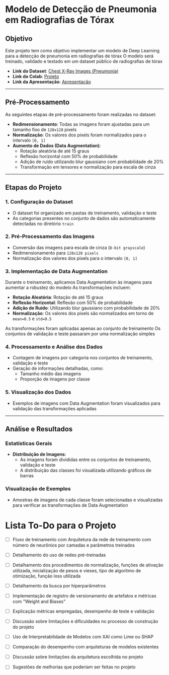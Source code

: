 # Modelo de Detecção de Pneumonia em Radiografias de Tórax

## Objetivo

Este projeto tem como objetivo implementar um modelo de Deep Learning para a detecção de pneumonia em radiografias de tórax 
O modelo será treinado, validado e testado em um dataset público de radiografias de tórax

- **Link do Dataset**: [Chest X-Ray Images (Pneumonia)](https://www.kaggle.com/datasets/paultimothymooney/chest-xray-pneumonia)
- **Link do Colab**: [Projeto](https://drive.google.com/file/d/1c1Cb2LVvJ35vBC_as3YJVgosMZJWJPuc/view?usp=sharing)
- **Link da Apresentação**: [Apresentação](https://docs.google.com/presentation/d/1ihzSLWbR4ZIxc-0xbTDee_x4zeGd7iSEWSSYhSSCFBc/edit?usp=sharing)


---

## Pré-Processamento

As seguintes etapas de pré-processamento foram realizadas no dataset:

- **Redimensionamento**: Todas as imagens foram ajustadas para um tamanho fixo de `128x128` pixels
- **Normalização**: Os valores dos pixels foram normalizados para o intervalo `[0, 1]`
- **Aumento de Dados (Data Augmentation)**:
  - Rotação aleatória de até 15 graus
  - Reflexão horizontal com 50% de probabilidade
  - Adição de ruído utilizando blur gaussiano com probabilidade de 20%
  - Transformação em tensores e normalização para escala de cinza

---

## Etapas do Projeto

### 1. Configuração do Dataset

- O dataset foi organizado em pastas de treinamento, validação e teste
- As categorias presentes no conjunto de dados são automaticamente detectadas no diretório `train`

### 2. Pré-Processamento das Imagens

- Conversão das imagens para escala de cinza (`8-bit grayscale`)
- Redimensionamento para `128x128 pixels`
- Normalização dos valores dos pixels para o intervalo `[0, 1]`

### 3. Implementação de Data Augmentation

Durante o treinamento, aplicamos Data Augmentation às imagens para aumentar a robustez do modelo As transformações incluem:

- **Rotação Aleatória**: Rotação de até 15 graus
- **Reflexão Horizontal**: Reflexão com 50% de probabilidade
- **Adição de Ruído**: Utilizando blur gaussiano com probabilidade de 20%
- **Normalização**: Os valores dos pixels são normalizados em torno de `mean=0.5` e `std=0.5`

As transformações foram aplicadas apenas ao conjunto de treinamento Os conjuntos de validação e teste passaram por uma normalização simples

### 4. Processamento e Análise dos Dados

- Contagem de imagens por categoria nos conjuntos de treinamento, validação e teste
- Geração de informações detalhadas, como:
  - Tamanho médio das imagens
  - Proporção de imagens por classe

### 5. Visualização dos Dados

- Exemplos de imagens com Data Augmentation foram visualizados para validação das transformações aplicadas

---

## Análise e Resultados

### Estatísticas Gerais

- **Distribuição de Imagens**:
  - As imagens foram divididas entre os conjuntos de treinamento, validação e teste
  - A distribuição das classes foi visualizada utilizando gráficos de barras

### Visualização de Exemplos

- Amostras de imagens de cada classe foram selecionadas e visualizadas para verificar as transformações de Data Augmentation

# Lista To-Do para o Projeto

- [ ] Fluxo de treinamento com Arquitetura da rede de treinamento com número de neurônios por camadas e parâmetros treinados
- [ ] Detalhamento do uso de redes pré-treinadas
- [ ] Detalhamento dos procedimentos de normalização, funções de ativação utilizada, inicialização de pesos e vieses, tipo de algoritmo de otimização, função loss utilizada
- [ ] Detalhamento da busca por hiperparâmetros
- [ ] Implementação de registro de versionamento de artefatos e métricas com "Weight and Biases"
- [ ] Explicação métricas empregadas, desempenho de teste e validação
- [ ] Discussão sobre limitações e dificuldades no processo de construção do projeto
- [ ] Uso de Interpretabilidade de Modelos com XAI como Lime ou SHAP
- [ ] Comparação do desempenho com arquiteturas de modelos existentes
- [ ] Discussão sobre limitações da arquitetura escolhida no projeto
- [ ] Sugestões de melhorias que poderiam ser feitas no projeto

